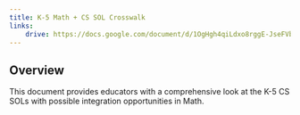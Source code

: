 ```yaml
---
title: K-5 Math + CS SOL Crosswalk
links:
    drive: https://docs.google.com/document/d/1OgHgh4qiLdxo8rggE-JseFVbTCtaEL1LHzvWk_5dvmg/edit?usp=drive_link
---
```


## Overview
This document provides educators with a comprehensive look at the K-5 CS SOLs with possible integration opportunities in Math.
